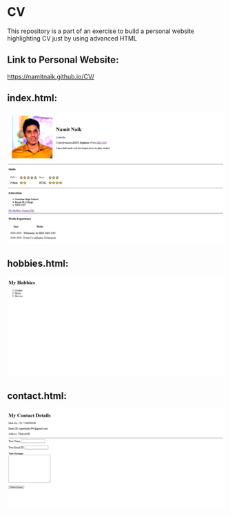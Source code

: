 # CV
This repository is a part of an exercise to build a personal website highlighting CV just by using advanced HTML
## Link to Personal Website:
https://namitnaik.github.io/CV/

## index.html:

![index.html](https://github.com/NamitNaik/CV/blob/master/Screenshot_2020-12-16%20Namit's%20Personal%20Site.png)
## hobbies.html:

![hobbies.html](https://github.com/NamitNaik/CV/blob/master/Screenshot_2020-12-17%20My%20Hobbies.png)
## contact.html:

![contact.html](https://github.com/NamitNaik/CV/blob/master/Screenshot_2020-12-17%20My%20Contact%20Details.png)

